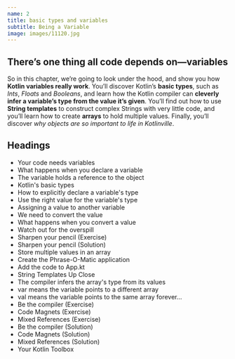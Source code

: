```yaml
---
name: 2
title: basic types and variables
subtitle: Being a Variable
image: images/11120.jpg
---
```

## There’s one thing all code depends on—variables 
So in this chapter, we’re going to look under the hood, and show you how **Kotlin variables really work**. You’ll discover Kotlin’s **basic types**, such as *Ints*, *Floats* and *Booleans*, and learn how the Kotlin compiler can **cleverly infer a variable’s type from the value it’s given**. You’ll find out how to use **String templates** to construct complex Strings with very little code, and you’ll learn how to create **arrays** to hold multiple values. Finally, you’ll discover *why objects are so important to life in Kotlinville*.

## Headings

* Your code needs variables
* What happens when you declare a variable
* The variable holds a reference to the object
* Kotlin's basic types
* How to explicitly declare a variable's type
* Use the right value for the variable's type
* Assigning a value to another variable
* We need to convert the value
* What happens when you convert a value
* Watch out for the overspill
* Sharpen your pencil (Exercise)
* Sharpen your pencil (Solution)
* Store multiple values in an array
* Create the Phrase-O-Matic application
* Add the code to App.kt
* String Templates Up Close
* The compiler infers the array's type from its values
* var means the variable points to a different array
* val means the variable points to the same array forever...
* Be the compiler (Exercise)
* Code Magnets (Exercise)
* Mixed References (Exercise)
* Be the compiler (Solution)
* Code Magnets (Solution)
* Mixed References (Solution)
* Your Kotlin Toolbox
